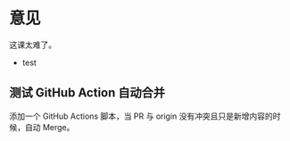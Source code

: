 # 意见

这课太难了。

- test
## 测试 GitHub Action 自动合并

添加一个 GitHub Actions 脚本，当 PR 与 origin 没有冲突且只是新增内容的时候，自动 Merge。

